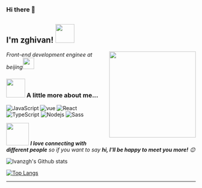 ### Hi there 👋

<!--
**Ivanzgh/Ivanzgh** is a ✨ _special_ ✨ repository because its `README.md` (this file) appears on your GitHub profile.

Here are some ideas to get you started:

- 🔭 I’m currently working on ...
- 🌱 I’m currently learning ...
- 👯 I’m looking to collaborate on ...
- 🤔 I’m looking for help with ...
- 💬 Ask me about ...
- 📫 How to reach me: ...
- 😄 Pronouns: ...
- ⚡ Fun fact: ...
-->


<h2>I'm zghivan! <img src="https://media.giphy.com/media/12oufCB0MyZ1Go/giphy.gif" width="50"></h2>
<img align='right' src="https://media.giphy.com/media/M9gbBd9nbDrOTu1Mqx/giphy.gif" width="230">
<p><em>Front-end development enginee at beijing<img src="https://media.giphy.com/media/WUlplcMpOCEmTGBtBW/giphy.gif" width="30"> 
</em></p>


### <img src="https://media.giphy.com/media/VgCDAzcKvsR6OM0uWg/giphy.gif" width="50"> A little more about me...  

![JavaScript](https://img.shields.io/badge/JavaScript-black?style=flat-square&logo=javascript)
![vue](https://img.shields.io/badge/Vue-black?style=flat-square&logo=vue.js)
![React](https://img.shields.io/badge/React-black?style=flat-square&logo=react)
![TypeScript](https://img.shields.io/badge/TypeScript-007ACC?style=flat-square&logo=typescript)
![Nodejs](https://img.shields.io/badge/Nodejs-black?style=flat-square&logo=node.js)
![Sass](https://img.shields.io/badge/Sass-black?style=flat-square&logo=sass)

<img src="https://media.giphy.com/media/LnQjpWaON8nhr21vNW/giphy.gif" width="60"> <em><b>I love connecting with different people</b> so if you want to say <b>hi, I'll be happy to meet you more!</b> 😊</em>

![Ivanzgh's Github stats](https://github-readme-stats.vercel.app/api?username=Ivanzgh&show_icons=true&theme=tokyonight)

[![Top Langs](https://github-readme-stats.vercel.app/api/top-langs/?username=Ivanzgh)](https://github.com/Ivanzgh/github-readme-stats)

---

